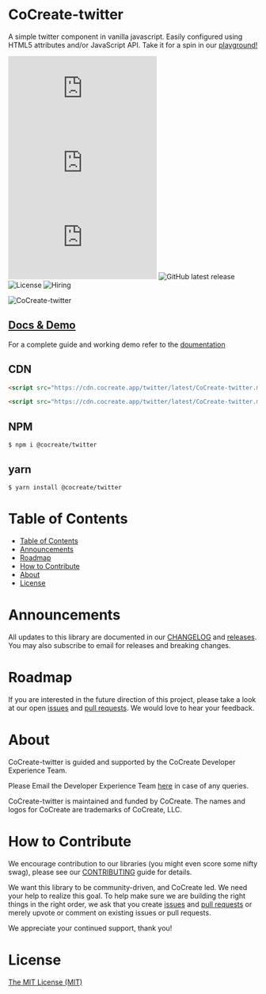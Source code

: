 # CoCreate-twitter

A simple twitter component in vanilla javascript. Easily configured using HTML5 attributes and/or JavaScript API. Take it for a spin in our [playground!](https://cocreate.app/docs/twitter)

![minified](https://img.badgesize.io/https://cdn.cocreate.app/twitter/latest/CoCreate-twitter.min.js?style=flat-square&label=minified&color=orange)
![gzip](https://img.badgesize.io/https://cdn.cocreate.app/twitter/latest/CoCreate-twitter.min.js?compression=gzip&style=flat-square&label=gzip&color=yellow)
![brotli](https://img.badgesize.io/https://cdn.cocreate.app/twitter/latest/CoCreate-twitter.min.js?compression=brotli&style=flat-square&label=brotli)
![GitHub latest release](https://img.shields.io/github/v/release/CoCreate-app/CoCreate-twitter?style=flat-square)
![License](https://img.shields.io/github/license/CoCreate-app/CoCreate-twitter?style=flat-square)
![Hiring](https://img.shields.io/static/v1?style=flat-square&label=&message=Hiring&color=blueviolet)

![CoCreate-twitter](https://cdn.cocreate.app/docs/CoCreate-twitter.gif)

## [Docs & Demo](https://cocreate.app/docs/twitter)

For a complete guide and working demo refer to the [doumentation](https://cocreate.app/docs/twitter)

## CDN

```html
<script src="https://cdn.cocreate.app/twitter/latest/CoCreate-twitter.min.js"></script>
```

```html
<script src="https://cdn.cocreate.app/twitter/latest/CoCreate-twitter.min.css"></script>
```

## NPM

```shell
$ npm i @cocreate/twitter
```

## yarn

```shell
$ yarn install @cocreate/twitter
```

# Table of Contents

- [Table of Contents](#table-of-contents)
- [Announcements](#announcements)
- [Roadmap](#roadmap)
- [How to Contribute](#how-to-contribute)
- [About](#about)
- [License](#license)

<a name="announcements"></a>

# Announcements

All updates to this library are documented in our [CHANGELOG](https://github.com/CoCreate-app/CoCreate-twitter/blob/master/CHANGELOG.md) and [releases](https://github.com/CoCreate-app/CoCreate-twitter/releases). You may also subscribe to email for releases and breaking changes.

<a name="roadmap"></a>

# Roadmap

If you are interested in the future direction of this project, please take a look at our open [issues](https://github.com/CoCreate-app/CoCreate-twitter/issues) and [pull requests](https://github.com/CoCreate-app/CoCreate-twitter/pulls). We would love to hear your feedback.

<a name="about"></a>

# About

CoCreate-twitter is guided and supported by the CoCreate Developer Experience Team.

Please Email the Developer Experience Team [here](mailto:develop@cocreate.app) in case of any queries.

CoCreate-twitter is maintained and funded by CoCreate. The names and logos for CoCreate are trademarks of CoCreate, LLC.

<a name="contribute"></a>

# How to Contribute

We encourage contribution to our libraries (you might even score some nifty swag), please see our [CONTRIBUTING](https://github.com/CoCreate-app/CoCreate-twitter/blob/master/CONTRIBUTING.md) guide for details.

We want this library to be community-driven, and CoCreate led. We need your help to realize this goal. To help make sure we are building the right things in the right order, we ask that you create [issues](https://github.com/CoCreate-app/CoCreate-twitter/issues) and [pull requests](https://github.com/CoCreate-app/CoCreate-twitter/pulls) or merely upvote or comment on existing issues or pull requests.

We appreciate your continued support, thank you!


# License

[The MIT License (MIT)](https://github.com/CoCreate-app/CoCreate-twitter/blob/master/LICENSE)
